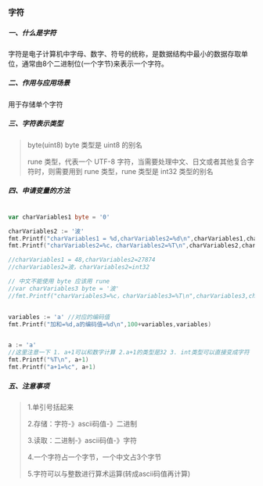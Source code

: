 ### 字符

##### 一、什么是字符

字符是电子计算机中字母、数字、符号的统称，是数据结构中最小的数据存取单位，通常由8个二进制位(一个字节)来表示一个字符。

##### 二、作用与应用场景

用于存储单个字符

##### 三、字符表示类型

> byte(uint8) byte 类型是 uint8 的别名
>
> rune 类型，代表一个 UTF-8 字符，当需要处理中文、日文或者其他复合字符时，则需要用到 rune 类型，rune 类型是 int32 类型的别名

##### 四、申请变量的方法

```go 

var charVariables1 byte = '0'

charVariables2 := '波'
fmt.Printf("charVariables1 = %d,charVariables2=%d\n",charVariables1,charVariables2)
fmt.Printf("charVariables2=%c，charVariables2=%T\n",charVariables2,charVariables2)

//charVariables1 = 48,charVariables2=27874
//charVariables2=波，charVariables2=int32

// 中文不能使用 byte 应该用 rune
//var charVariables3 byte = '波'
//fmt.Printf("charVariables3=%c，charVariables3=%T\n",charVariables3,charVariables3)


variables := 'a' //对应的编码值
fmt.Printf("加和=%d,a的编码值=%d\n",100+variables,variables)


a := 'a'
//这里注意一下 1. a+1可以和数字计算 2.a+1的类型是32 3. int类型可以直接变成字符
fmt.Printf("%T\n", a+1)
fmt.Printf("a+1=%c", a+1)
```

##### 五、注意事项

> 1.单引号括起来
> 
> 2.存储：字符-》ascii码值-》二进制
> 
> 3.读取：二进制-》ascii码值-》字符
> 
> 4.一个字符占一个字节，一个中文占3个字节
> 
> 5.字符可以与整数进行算术运算(转成ascii码值再计算)

